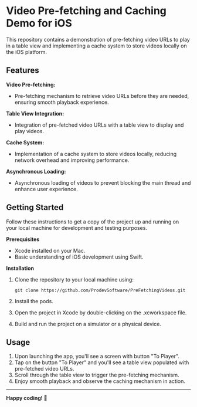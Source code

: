 # Video Pre-fetching and Caching Demo for iOS

This repository contains a demonstration of pre-fetching video URLs to play in a table view and implementing a cache system to store videos locally on the iOS platform.  

## Features 

**Video Pre-fetching:**  
  - Pre-fetching mechanism to retrieve video URLs before they are needed, ensuring smooth playback experience.

**Table View Integration:**  
  - Integration of pre-fetched video URLs with a table view to display and play videos.

**Cache System:**  
  - Implementation of a cache system to store videos locally, reducing network overhead and improving performance.

**Asynchronous Loading:**  
  - Asynchronous loading of videos to prevent blocking the main thread and enhance user experience.


## Getting Started

Follow these instructions to get a copy of the project up and running on your local machine for development and testing purposes.  

**Prerequisites**  
  - Xcode installed on your Mac.  
  - Basic understanding of iOS development using Swift.

**Installation**  
  1. Clone the repository to your local machine using:
     ```
     git clone https://github.com/ProdevSoftware/PreFetchingVideos.git
     ```

  2. Install the pods.
  3. Open the project in Xcode by double-clicking on the .xcworkspace file.
  4. Build and run the project on a simulator or a physical device.


## Usage  

  1. Upon launching the app, you'll see a screen with button "To Player".  
  2. Tap on the button "To Player" and you'll see a table view populated with pre-fetched video URLs.  
  3. Scroll through the table view to trigger the pre-fetching mechanism.  
  4. Enjoy smooth playback and observe the caching mechanism in action.

---------------------------------------------------------

**Happy coding! 🚀**
